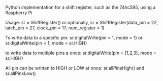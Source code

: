 Python implementation for a shift register, such as the 74hc595, using a Raspberry Pi

Usage:
sr = ShiftRegister()
or optionally,
sr = ShiftRegister(data_pin = 22, latch_pin = 27, clock_pin = 17, num_register = 1)

To write data to a specific pin:
sr.digitalWrite(pin = 1, mode = 1) or sr.digitalWrite(pin = 1, mode = sr.HIGH)

to write data to multiple pins a once:
sr.digitalWrite(pin = [1,2,3], mode = sr.HIGH)

All pin can be written to HIGH or LOW at once:
sr.allPinsHigh() and sr.allPinsLow()
